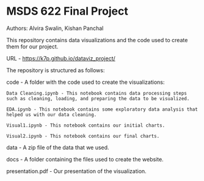 # MSDS 622 Final Project

Authors: Alvira Swalin, Kishan Panchal

This repository contains data visualizations and the code used to create them for our project.

URL - https://k7p.github.io/dataviz_project/

The repository is structured as follows:

code - A folder with the code used to create the visualizations:

	Data Cleaning.ipynb - This notebook contains data processing steps such as cleaning, loading, and preparing the data to be visualized.
	
	EDA.ipynb - This notebook contains some exploratory data analysis that helped us with our data cleaning.
	
	Visual1.ipynb - This notebook contains our initial charts.

	Visual2.ipynb - This notebook contains our final charts.

data - A zip file of the data that we used.

docs - A folder containing the files used to create the website.

presentation.pdf - Our presentation of the visualization.

